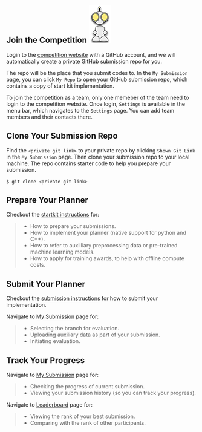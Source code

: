 ## Join the Competition ![r10](external_page_resource/robots/r10_s.png)

Login to the [competition website](http://www.leagueofrobotrunners.org/submission) with a GitHub account, and we will automatically create a private GitHub submission repo for you.

The repo will be the place that you submit codes to. In the `My Submission` page, you can click `My Repo` to open your GitHub submission repo, which contains a copy of start kit implementation.

To join the competition as a team, only one memeber of the team need to login to the competition website. Once login, `Settings` is available in the menu bar, which navigates to the `Settings` page. You can add team members and their contacts there.

## Clone Your Submission Repo

Find the `<private git link>` to your private repo by clicking `Shown Git Link` in the `My Submission` page. Then clone your submission repo to your local machine. The repo contains starter code to help you prepare your submission.

```
$ git clone <private git link>
```

## Prepare Your Planner
Checkout the [startkit instructions](https://github.com/MAPF-Competition/Start-Kit/blob/main/README.md) for:
> - How to prepare your submissions.
> - How to implement your planner (native support for python and C++).
> - How to refer to auxilliary preprocessing data or pre-trained machine learning models.
> - How to apply for training awards, to help with offline compute costs.

## Submit Your Planner
Checkout the [submission instructions](https://github.com/MAPF-Competition/Start-Kit/blob/main/Submission_Instruction.md) for how to submit your implementation.

Navigate to [My Submission](./submission) page for:
> - Selecting the branch for evaluation.
> - Uploading auxiliary data as part of your submission.
> - Initiating evaluation.

## Track Your Progress
Navigate to [My Submission](./submission) page for:
> - Checking the progress of current submission.
> - Viewing your submission history (so you can track your progress).

Navigate to [Leaderboard](./leaderboard) page for:
> - Viewing the rank of your best submission.
> - Comparing with the rank of other participants.
